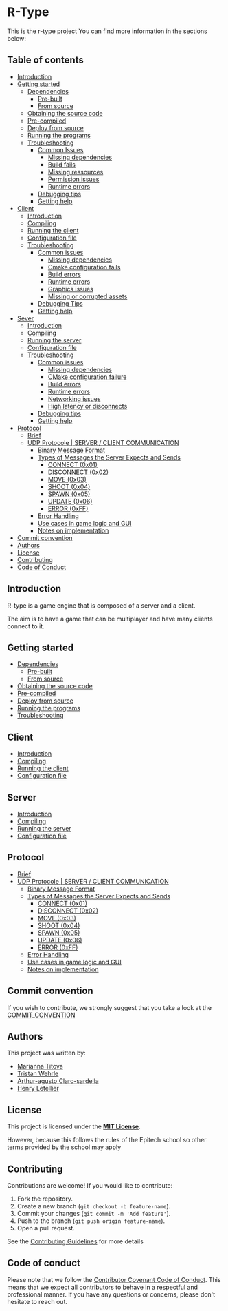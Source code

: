 # R-Type

This is the r-type project
You can find more information in the sections below:

## Table of contents

* [Introduction](#introduction)
* [Getting started](#getting-started)
  * [Dependencies](./doc/gettingStarted.md#dependencies)
    * [Pre-built](./doc/gettingStarted.md#pre-built)
    * [From source](./doc/gettingStarted.md#from-source)
  * [Obtaining the source code](./doc/gettingStarted.md#obtaining-the-source-code)
  * [Pre-compiled](./doc/gettingStarted.md#pre-compiled)
  * [Deploy from source](./doc/gettingStarted.md#deploy-from-source)
  * [Running the programs](./doc/gettingStarted.md#running-the-programs)
  * [Troubleshooting](./doc/gettingStarted.md#troubleshooting)
    * [Common Issues](./doc/gettingStarted.md#common-issues)
      * [Missing dependencies](./doc/gettingStarted.md#1-missing-dependencies)
      * [Build fails](./doc/gettingStarted.md#2-build-fails)
      * [Missing ressources](./doc/gettingStarted.md#3-missing-resources)
      * [Permission issues](./doc/gettingStarted.md#4-permission-issues)
      * [Runtime errors](./doc/gettingStarted.md#5-runtime-errors)
    * [Debugging tips](./doc/gettingStarted.md#debugging-tips)
    * [Getting help](./doc/gettingStarted.md#getting-help)
* [Client](#client)
  * [Introduction](./doc/client.md#introduction)
  * [Compiling](./doc/client.md#compiling)
  * [Running the client](./doc/client.md#running-the-client)
  * [Configuration file](./doc/client.md#configuration-file)
  * [Troubleshooting](./doc/client.md#troubleshooting)
    * [Common issues](./doc/client.md#common-issues)
      * [Missing dependencies](./doc/client.md#1-missing-dependencies)
      * [Cmake configuration fails](./doc/client.md#2-cmake-configuration-fails)
      * [Build errors](./doc/client.md#3-build-errors)
      * [Runtime errors](./doc/client.md#4-runtime-errors)
      * [Graphics issues](./doc/client.md#5-graphics-issues)
      * [Missing or corrupted assets](./doc/client.md#6-missing-or-corrupted-assets)
    * [Debugging Tips](./doc/client.md#debugging-tips)
    * [Getting help](./doc/client.md#getting-help)
* [Sever](#server)
  * [Introduction](./doc/server.md#introduction)
  * [Compiling](./doc/server.md#compiling)
  * [Running the server](./doc/server.md#running-the-server)
  * [Configuration file](./doc/server.md#configuration-file)
  * [Troubleshooting](./doc/server.md#troubleshooting)
    * [Common issues](./doc/server.md#common-issues)
      * [Missing dependencies](./doc/server.md#1-missing-dependencies)
      * [CMake configuration failure](./doc/server.md#2-cmake-configuration-fails)
      * [Build errors](./doc/server.md#3-build-errors)
      * [Runtime errors](./doc/server.md#4-runtime-errors)
      * [Networking issues](./doc/server.md#5-networking-issues)
      * [High latency or disconnects](./doc/server.md#6-high-latency-or-disconnects)
    * [Debugging tips](./doc/server.md#debugging-tips)
    * [Getting help](./doc/server.md#getting-help)
* [Protocol](#protocol)
  * [Brief](./doc/UDPProtocol.md#brief)
  * [UDP Protocole | SERVER / CLIENT COMMUNICATION](./doc/UDPProtocol.md#udp-protocol--server--client-communication)
    * [Binary Message Format](./doc/UDPProtocol.md#binary-message-format)
    * [Types of Messages the Server Expects and Sends](./doc/UDPProtocol.md#types-of-messages-the-server-expects-and-sends)
      * [CONNECT (0x01)](./doc/UDPProtocol.md#connect-0x01)
      * [DISCONNECT (0x02)](./doc/UDPProtocol.md#disconnect-0x02)
      * [MOVE (0x03)](./doc/UDPProtocol.md#move-0x03)
      * [SHOOT (0x04)](./doc/UDPProtocol.md#shoot-0x04)
      * [SPAWN (0x05)](./doc/UDPProtocol.md#spawn-0x05)
      * [UPDATE (0x06)](./doc/UDPProtocol.md#update-0x06)
      * [ERROR (0xFF)](./doc/UDPProtocol.md#error-0xff)
    * [Error Handling](./doc/UDPProtocol.md#error-handling)
    * [Use cases in game logic and GUI](./doc/UDPProtocol.md#use-cases-in-game-logic-and-gui)
    * [Notes on implementation](./doc/UDPProtocol.md#notes-on-implementation)
* [Commit convention](#commit-convention)
* [Authors](#authors)
* [License](#license)
* [Contributing](#contributing)
* [Code of Conduct](./CODE_OF_CONDUCT.md)

## Introduction

R-type is a game engine that is composed of a server and a client.

The aim is to have a game that can be multiplayer and have many clients connect to it.

## Getting started

* [Dependencies](./doc/gettingStarted.md#dependencies)
  * [Pre-built](./gettingStarted.md#pre-built)
  * [From source](./doc/gettingStarted.md#from-source)
* [Obtaining the source code](./doc/gettingStarted.md#obtaining-the-source-code)
* [Pre-compiled](./doc/gettingStarted.md#pre-compiled)
* [Deploy from source](./doc/gettingStarted.md#deploy-from-source)
* [Running the programs](./doc/gettingStarted.md#running-the-programs)
* [Troubleshooting](./doc/gettingStarted.md#troubleshooting)

## Client

* [Introduction](./doc/client.md#introduction)
* [Compiling](./doc/client.md#compiling)
* [Running the client](./doc/client.md#running-the-client)
* [Configuration file](./doc/client.md#configuration-file)

## Server

* [Introduction](./doc/server.md#introduction)
* [Compiling](./doc/server.md#compiling)
* [Running the server](./doc/server.md#running-the-server)
* [Configuration file](./doc/server.md#configuration-file)

## Protocol

* [Brief](./doc/UDPProtocol.md#brief)
* [UDP Protocole | SERVER / CLIENT COMMUNICATION](./doc/UDPProtocol.md#udp-protocol--server--client-communication)
  * [Binary Message Format](./doc/UDPProtocol.md#binary-message-format)
  * [Types of Messages the Server Expects and Sends](./doc/UDPProtocol.md#types-of-messages-the-server-expects-and-sends)
    * [CONNECT (0x01)](./doc/UDPProtocol.md#connect-0x01)
    * [DISCONNECT (0x02)](./doc/UDPProtocol.md#disconnect-0x02)
    * [MOVE (0x03)](./doc/UDPProtocol.md#move-0x03)
    * [SHOOT (0x04)](./doc/UDPProtocol.md#shoot-0x04)
    * [SPAWN (0x05)](./doc/UDPProtocol.md#spawn-0x05)
    * [UPDATE (0x06)](./doc/UDPProtocol.md#update-0x06)
    * [ERROR (0xFF)](./doc/UDPProtocol.md#error-0xff)
  * [Error Handling](./doc/UDPProtocol.md#error-handling)
  * [Use cases in game logic and GUI](./doc/UDPProtocol.md#use-cases-in-game-logic-and-gui)
  * [Notes on implementation](./doc/UDPProtocol.md#notes-on-implementation)

## Commit convention

If you wish to contribute, we strongly suggest that you take a look at the [COMMIT_CONVENTION](./COMMIT_CONVENTION.md)

## Authors

This project was written by:

* [Marianna Titova](https://github.com/marianna-titova)
* [Tristan Wehrle](https://github.com/floksdev)
* [Arthur-agusto Claro-sardella](https://github.com/DoctorTangerina)
* [Henry Letellier](https://github.com/HenraL)

## License

This project is licensed under the **[MIT License](./LICENSE)**.

However, because this follows the rules of the Epitech school so other terms provided by the school may apply

## Contributing

Contributions are welcome! If you would like to contribute:

1. Fork the repository.
2. Create a new branch (`git checkout -b feature-name`).
3. Commit your changes (`git commit -m 'Add feature'`).
4. Push to the branch (`git push origin feature-name`).
5. Open a pull request.

See the [Contributing Guidelines](./CONTRIBUTING.md) for more details

## Code of conduct

Please note that we follow the [Contributor Covenant Code of Conduct](./CODE_OF_CONDUCT.md).
This means that we expect all contributors to behave in a respectful and professional manner.
If you have any questions or concerns, please don't hesitate to reach out.

